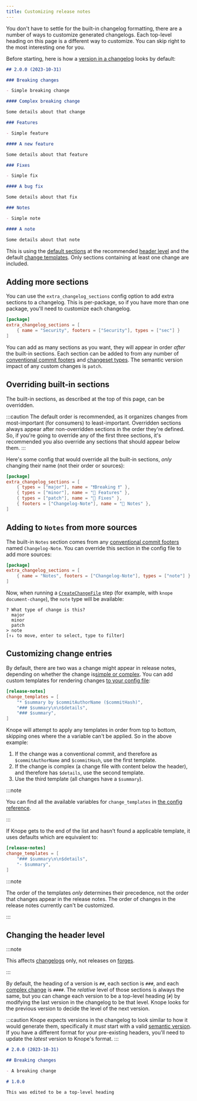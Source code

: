 ```yaml
---
title: Customizing release notes
---
```


You don't have to settle for the built-in changelog formatting,
there are a number of ways to customize generated changelogs.
Each top-level heading on this page is a different way to customize.
You can skip right to the most interesting one for you.

Before starting, here is how a [version in a changelog](/reference/concepts/changelog#versions) looks by default:

```markdown
## 2.0.0 (2023-10-31)

### Breaking changes

- Simple breaking change

#### Complex breaking change

Some details about that change

### Features

- Simple feature

#### A new feature

Some details about that feature

### Fixes

- Simple fix

#### A bug fix

Some details about that fix

### Notes

- Simple note

#### A note

Some details about that note
```

This is using the [default sections](/reference/concepts/release-notes#sections) at the recommended [header level](#changing-the-header-level) and the 
default [change templates](#customizing-change-entries). Only sections containing at least one change are included.

## Adding more sections

You can use the `extra_changelog_sections` config option to add extra sections to a changelog.
This is per-package, so if you have more than one package, you'll need to customize each changelog.

```toml title="knope.toml"
[package]
extra_changelog_sections = [
    { name = "Security", footers = ["Security"], types = ["sec"] }
]
```

You can add as many sections as you want, they will appear in order _after_ the built-in sections.
Each section can be added to from any number of [conventional commit footers](/reference/concepts/conventional-commits/#footers) and [changeset types](https://github.com/knope-dev/changesets?tab=readme-ov-file#change-type).
The semantic version impact of any custom changes is `patch`.

## Overriding built-in sections

The built-in sections, as described at the top of this page, can be overridden.

:::caution
The default order is recommended, as it organizes changes from most-important (for consumers) to least-important.
Overridden sections always appear after non-overridden sections in the order they're defined.
So, if you're going to override any of the first three sections,
it's recommended you also override any sections that should appear below them.
:::

Here's some config that would override all the built-in sections,
_only_ changing their name (not their order or sources):

```toml title="knope.toml"
[package]
extra_changelog_sections = [
    { types = ["major"], name = "❗️Breaking ❗" },
    { types = ["minor"], name = "🚀 Features" },
    { types = ["patch"], name = "🐛 Fixes" },
    { footers = ["Changelog-Note"], name = "📝 Notes" },
]
```

## Adding to `Notes` from more sources

The built-in `Notes` section comes from any [conventional commit footers](/reference/concepts/conventional-commits#footers) named `Changelog-Note`.
You can override this section in the config file to add more sources:

```toml title="knope.toml"
[package]
extra_changelog_sections = [
    { name = "Notes", footers = ["Changelog-Note"], types = ["note"] }
]
```

Now, when running a [`CreateChangeFile`](/reference/config-file/steps/create-change-file/) step (for example, with `knope document-change`), the `note` type will be available:

```text
? What type of change is this?
  major
  minor
  patch
> note
[↑↓ to move, enter to select, type to filter]
```

## Customizing change entries

By default, there are two was a change might appear in release notes, depending on whether the change is[simple or complex](/reference/concepts/release-notes#simple-vs-complex-changes).
You can add custom templates for rendering changes [to your config file](/reference/config-file/release-notes):

```toml
[release-notes]
change_templates = [
    "* $summary by $commitAuthorName ($commitHash)",
    "### $summary\n\n$details",
    "### $summary",
]
```

Knope will attempt to apply any templates in order from top to bottom, skipping ones where the a variable can't be 
applied. So in the above example:

1. If the change was a conventional commit, and therefore as `$commitAuthorName` and `$commitHash`, use the first template.
2. If the change is complex (a change file with content below the header), and therefore has `$details`, use the second template.
3. Use the third template (all changes have a `$summary`).

:::note

You can find all the available variables for `change_templates` in [the config reference](/reference/config-file/release-notes).

:::

If Knope gets to the end of the list and hasn't found a applicable template, it uses defaults which are equivalent to:

```toml
[release-notes]
change_templates = [
    "### $summary\n\n$details",
    "- $summary",
]
```

:::note

The order of the templates _only_ determines their precedence, not the order that changes appear in the release notes.
The order of changes in the release notes currently can't be customized.

:::

## Changing the header level

:::note

This affects [changelogs][changelog] only, not releases on [forges][forge].

:::

By default, the heading of a version is `##`, each section is `###`, and each [complex change](/reference/concepts/release-notes/#simple-vs-complex-changes) is `####`.
The _relative_ level of those sections is always the same,
but you can change each version to be a top-level heading (`#`)
by modifying the last version in the changelog to be that level.
Knope looks for the previous version to decide the level of the next version.

:::caution
Knope expects versions in the changelog to look similar to how it would generate them,
specifically it _must_ start with a valid [semantic version](/reference/concepts/semantic-versioning).
If you have a different format for your pre-existing headers, you'll need to update the _latest_ version to Knope's format.
:::

```markdown
# 2.0.0 (2023-10-31)

## Breaking changes

- A breaking change

# 1.0.0

This was edited to be a top-level heading
```

[changelog]: /reference/concepts/changelog
[forge]: /reference/concepts/forge
